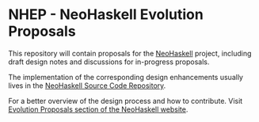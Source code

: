 # NHEP - NeoHaskell Evolution Proposals

This repository will contain proposals for the [NeoHaskell](https://neohaskell.org) project, including draft design notes and discussions for in-progress proposals.

The implementation of the corresponding design enhancements usually lives in the [NeoHaskell Source Code Repository](https://github.com/neohaskell/neohaskell).

For a better overview of the design process and how to contribute. Visit [Evolution Proposals section of the NeoHaskell website](https://neohaskell.org/blog).
